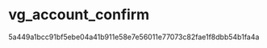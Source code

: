 vg_account_confirm
==================

5a449a1bcc91bf5ebe04a41b911e58e7e56011e77073c82fae1f8dbb54b1fa4a
